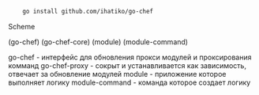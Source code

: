 ```bash
    go install github.com/ihatiko/go-chef
```

Scheme

(go-chef) (go-chef-core) (module) (module-command)

go-chef - интерфейс для обновления прокси модулей и проксирования комманд
go-chef-proxy - сокрыт и устанавливается как зависимость, отвечает за обновление модулей
module - приложение которое выполняет логику
module-command - команда которое создает логику

